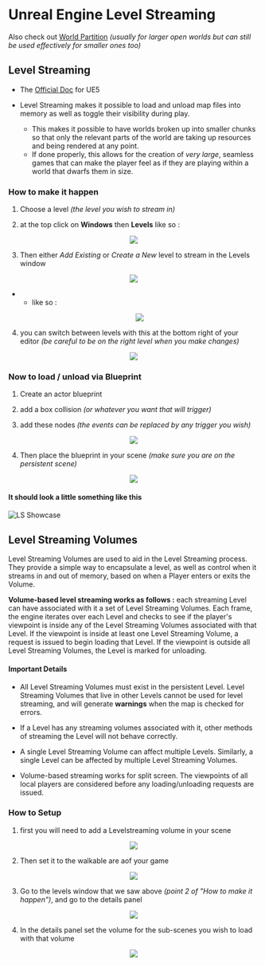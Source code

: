# Unreal Engine Level Streaming

Also check out [World Partition](https://github.com/Loris-Moreau/Git-Workflow/blob/main/Workflows/Unreal%20Engine/World%20Partition.md) *(usually for larger open worlds but can still be used effectively for smaller ones too)*

## Level Streaming

- The [Official Doc](https://dev.epicgames.com/documentation/en-us/unreal-engine/level-streaming-in-unreal-engine) for UE5

- Level Streaming makes it possible to load and unload map files into memory as well as toggle their visibility during play.
  - This makes it possible to have worlds broken up into smaller chunks so that only the relevant parts of the world are taking up resources and being rendered at any point. 
  - If done properly, this allows for the creation of *very large*, seamless games that can make the player feel as if they are playing within a world that dwarfs them in size.


### How to make it happen

1. Choose a level *(the level you wish to stream in)*

2. at the top click on **Windows** then **Levels** like so :

 <p align="center">
   <img src="https://github.com/Loris-Moreau/Git-Workflow/blob/main/Workflows/Images/LS%20Levels%20Tab.png">
 </p>

3. Then either *Add Existing* or *Create a New* level to stream in the Levels window
  <p align="center">
   <img src="https://github.com/Loris-Moreau/Git-Workflow/blob/main/Workflows/Images/LS%20Level%20Dropdown.png">
  </p>

- - like so :
  
  <p align="center">
   <img src="https://github.com/Loris-Moreau/Git-Workflow/blob/main/Workflows/Images/LS%20Level%20Added.png">
  </p>

4. you can switch between levels with this at the bottom right of your editor *(be careful to be on the right level when you make changes)*

 <p align="center">
   <img src="https://github.com/Loris-Moreau/Git-Workflow/blob/main/Workflows/Images/LS%20Level%20Switch.png">
 </p>

### Now to load / unload via Blueprint

1. Create an actor blueprint

2. add a box collision *(or whatever you want that will trigger)*

3. add these nodes *(the events can be replaced by any trigger you wish)*

 <p align="center">
   <img src="https://github.com/Loris-Moreau/Git-Workflow/blob/main/Workflows/Images/LS%20LoadUnload%20From%20Blueprint.png">
 </p>

4. Then place the blueprint in your scene *(make sure you are on the persistent scene)*

 <p align="center">
   <img src="https://github.com/Loris-Moreau/Git-Workflow/blob/main/Workflows/Images/LS%20Level.png">
 </p>

#### It should look a little something like this

![LS Showcase](https://github.com/Loris-Moreau/Git-Workflow/blob/main/Workflows/Images/LS%20Showcase.gif)

## Level Streaming Volumes

Level Streaming Volumes are used to aid in the Level Streaming process. 
They provide a simple way to encapsulate a level, as well as control when it streams in and out of memory, based on when a Player enters or exits the Volume.

**Volume-based level streaming works as follows :** each streaming Level can have associated with it a set of Level Streaming Volumes. 
Each frame, the engine iterates over each Level and checks to see if the player's viewpoint is inside any of the Level Streaming Volumes associated with that Level. 
If the viewpoint is inside at least one Level Streaming Volume, a request is issued to begin loading that Level. If the viewpoint is outside all Level Streaming Volumes, the Level is marked for unloading.

#### Important Details

- All Level Streaming Volumes must exist in the persistent Level. Level Streaming Volumes that live in other Levels cannot be used for level streaming, and will generate **warnings** when the map is checked for errors.

- If a Level has any streaming volumes associated with it, other methods of streaming the Level will not behave correctly.

- A single Level Streaming Volume can affect multiple Levels. Similarly, a single Level can be affected by multiple Level Streaming Volumes.

- Volume-based streaming works for split screen. The viewpoints of all local players are considered before any loading/unloading requests are issued.

### How to Setup

1. first you will need to add a Levelstreaming volume in your scene

 <p align="center">
   <img src="https://github.com/Loris-Moreau/Git-Workflow/blob/main/Workflows/Images/LS%20Volume.png">
 </p>

2. Then set it to the walkable are aof your game

  <p align="center">
   <img src="https://github.com/Loris-Moreau/Git-Workflow/blob/main/Workflows/Images/LS%20Volume%20Setup.png">
 </p>

 3. Go to the levels window that we saw above *(point 2 of "How to make it happen")*, and go to the details panel

  <p align="center">
   <img src="https://github.com/Loris-Moreau/Git-Workflow/blob/main/Workflows/Images/LS%20Volume%20Setup%202.png">
 </p>

4. In the details panel set the volume for the sub-scenes you wish to load with that volume

  <p align="center">
   <img src="https://github.com/Loris-Moreau/Git-Workflow/blob/main/Workflows/Images/LS%20Volume%20Details">
 </p>

